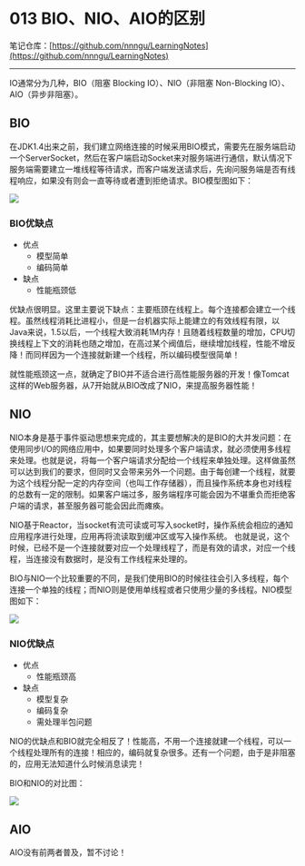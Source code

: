 # 013 BIO、NIO、AIO的区别

笔记仓库：[https://github.com/nnngu/LearningNotes](https://github.com/nnngu/LearningNotes)    

---

 IO通常分为几种，BIO（阻塞 Blocking IO）、NIO（非阻塞 Non-Blocking IO）、AIO（异步非阻塞）。

## BIO

在JDK1.4出来之前，我们建立网络连接的时候采用BIO模式，需要先在服务端启动一个ServerSocket，然后在客户端启动Socket来对服务端进行通信，默认情况下服务端需要建立一堆线程等待请求，而客户端发送请求后，先询问服务端是否有线程响应，如果没有则会一直等待或者遭到拒绝请求。BIO模型图如下：

![][1]

### BIO优缺点
* 优点
	* 模型简单
	* 编码简单
* 缺点
	* 性能瓶颈低

优缺点很明显。这里主要说下缺点：主要瓶颈在线程上。每个连接都会建立一个线程。虽然线程消耗比进程小，但是一台机器实际上能建立的有效线程有限，以Java来说，1.5以后，一个线程大致消耗1M内存！且随着线程数量的增加，CPU切换线程上下文的消耗也随之增加，在高过某个阀值后，继续增加线程，性能不增反降！而同样因为一个连接就新建一个线程，所以编码模型很简单！

就性能瓶颈这一点，就确定了BIO并不适合进行高性能服务器的开发！像Tomcat这样的Web服务器，从7开始就从BIO改成了NIO，来提高服务器性能！

## NIO

NIO本身是基于事件驱动思想来完成的，其主要想解决的是BIO的大并发问题：在使用同步I/O的网络应用中，如果要同时处理多个客户端请求，就必须使用多线程来处理。也就是说，将每一个客户端请求分配给一个线程来单独处理。这样做虽然可以达到我们的要求，但同时又会带来另外一个问题。由于每创建一个线程，就要为这个线程分配一定的内存空间（也叫工作存储器），而且操作系统本身也对线程的总数有一定的限制。如果客户端过多，服务端程序可能会因为不堪重负而拒绝客户端的请求，甚至服务器可能会因此而瘫痪。

NIO基于Reactor，当socket有流可读或可写入socket时，操作系统会相应的通知应用程序进行处理，应用再将流读取到缓冲区或写入操作系统。  也就是说，这个时候，已经不是一个连接就要对应一个处理线程了，而是有效的请求，对应一个线程，当连接没有数据时，是没有工作线程来处理的。

BIO与NIO一个比较重要的不同，是我们使用BIO的时候往往会引入多线程，每个连接一个单独的线程；而NIO则是使用单线程或者只使用少量的多线程。NIO模型图如下：

![][2]

### NIO优缺点
* 优点
	* 性能瓶颈高
* 缺点
	* 模型复杂
	* 编码复杂
	* 需处理半包问题

NIO的优缺点和BIO就完全相反了！性能高，不用一个连接就建一个线程，可以一个线程处理所有的连接！相应的，编码就复杂很多。还有一个问题，由于是非阻塞的，应用无法知道什么时候消息读完！

BIO和NIO的对比图：

![][3]

## AIO

AIO没有前两者普及，暂不讨论！


  [1]: https://www.github.com/nnngu/FigureBed/raw/master/2018/1/25/1516814717421.jpg
  [2]: https://www.github.com/nnngu/FigureBed/raw/master/2018/1/25/1516814803100.jpg
  [3]: https://www.github.com/nnngu/FigureBed/raw/master/2018/1/25/1516812993887.jpg